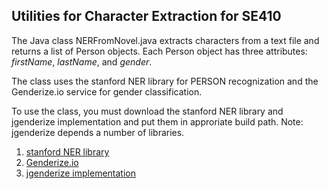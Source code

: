 Utilities for Character Extraction for SE410
-----------
The Java class NERFromNovel.java extracts characters from a text file and returns a list of Person objects. Each Person object has three attributes: *firstName*, *lastName*, and *gender*.


The class uses the stanford NER library for PERSON recognization and the Genderize.io service for gender classification. 


To use the class, you must download the stanford NER library and jgenderize implementation and put them in approriate build path. Note: jgenderize depends a number of libraries. 


1. [stanford NER library](http://nlp.stanford.edu/software/CRF-NER.shtml)
2. [Genderize.io](https://genderize.io/)
3. [jgenderize implementation](https://github.com/irobson/jgenderize)